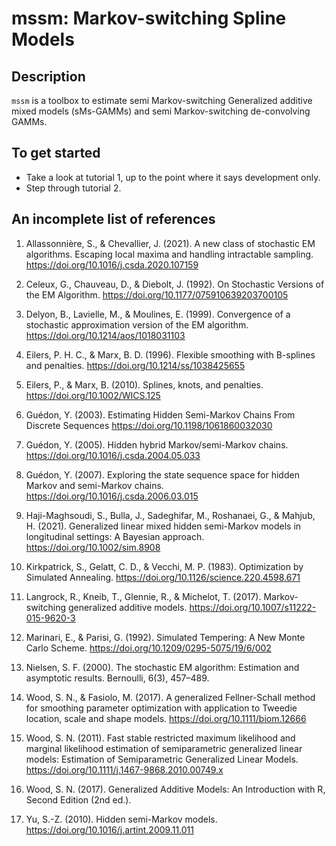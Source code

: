 # mssm: Markov-switching Spline Models

## Description
``mssm`` is a toolbox to estimate semi Markov-switching Generalized additive mixed models (sMs-GAMMs) and semi Markov-switching de-convolving GAMMs.

## To get started
 - Take a look at tutorial 1, up to the point where it says development only.
 - Step through tutorial 2.

## An incomplete list of references

1. Allassonnière, S., & Chevallier, J. (2021). A new class of stochastic EM algorithms. Escaping local maxima and handling intractable sampling. https://doi.org/10.1016/j.csda.2020.107159

2. Celeux, G., Chauveau, D., & Diebolt, J. (1992). On Stochastic Versions of the EM Algorithm. https://doi.org/10.1177/075910639203700105

3. Delyon, B., Lavielle, M., & Moulines, E. (1999). Convergence of a stochastic approximation version of the EM algorithm. https://doi.org/10.1214/aos/1018031103

4. Eilers, P. H. C., & Marx, B. D. (1996). Flexible smoothing with B-splines and penalties. https://doi.org/10.1214/ss/1038425655

5. Eilers, P., & Marx, B. (2010). Splines, knots, and penalties. https://doi.org/10.1002/WICS.125

6. Guédon, Y. (2003). Estimating Hidden Semi-Markov Chains From Discrete Sequences https://doi.org/10.1198/1061860032030

7. Guédon, Y. (2005). Hidden hybrid Markov/semi-Markov chains. https://doi.org/10.1016/j.csda.2004.05.033

8. Guédon, Y. (2007). Exploring the state sequence space for hidden Markov and semi-Markov chains. https://doi.org/10.1016/j.csda.2006.03.015

9. Haji-Maghsoudi, S., Bulla, J., Sadeghifar, M., Roshanaei, G., & Mahjub, H. (2021). Generalized linear mixed hidden semi-Markov models in longitudinal settings: A Bayesian approach. https://doi.org/10.1002/sim.8908

10. Kirkpatrick, S., Gelatt, C. D., & Vecchi, M. P. (1983). Optimization by Simulated Annealing. https://doi.org/10.1126/science.220.4598.671

11. Langrock, R., Kneib, T., Glennie, R., & Michelot, T. (2017). Markov-switching generalized additive models. https://doi.org/10.1007/s11222-015-9620-3

12. Marinari, E., & Parisi, G. (1992). Simulated Tempering: A New Monte Carlo Scheme. https://doi.org/10.1209/0295-5075/19/6/002

13. Nielsen, S. F. (2000). The stochastic EM algorithm: Estimation and asymptotic results. Bernoulli, 6(3), 457–489.

14. Wood, S. N., & Fasiolo, M. (2017). A generalized Fellner-Schall method for smoothing parameter optimization with application to Tweedie location, scale and shape models. https://doi.org/10.1111/biom.12666

15. Wood, S. N. (2011). Fast stable restricted maximum likelihood and marginal likelihood estimation of semiparametric generalized linear models: Estimation of Semiparametric Generalized Linear Models. https://doi.org/10.1111/j.1467-9868.2010.00749.x

16. Wood, S. N. (2017). Generalized Additive Models: An Introduction with R, Second Edition (2nd ed.).

17. Yu, S.-Z. (2010). Hidden semi-Markov models. https://doi.org/10.1016/j.artint.2009.11.011
